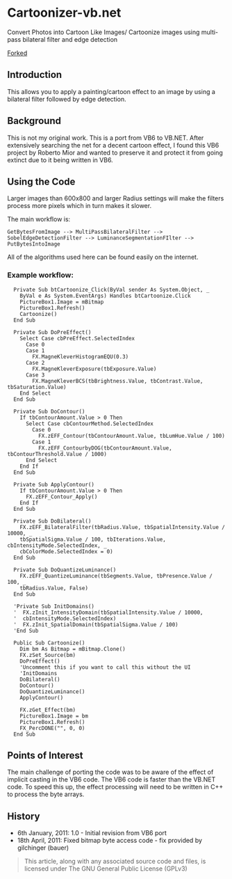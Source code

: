 # Cartoonizer-vb.net
Convert Photos into Cartoon Like Images/ Cartoonize images using multi-pass bilateral filter and edge detection

[Forked](https://www.codeproject.com/Articles/143355/Cartoonizer-Convert-Photos-into-Cartoon-Like-Image)

## Introduction
This allows you to apply a painting/cartoon effect to an image by using a bilateral filter followed by edge detection.

## Background
This is not my original work. This is a port from VB6 to VB.NET. After extensively searching the net for a decent cartoon effect, I found this VB6 project by Roberto Mior and wanted to preserve it and protect it from going extinct due to it being written in VB6.

## Using the Code
Larger images than 600x800 and larger Radius settings will make the filters process more pixels which in turn makes it slower.

The main workflow is:

`GetBytesFromImage --> MultiPassBilateralFilter --> SobelEdgeDetectionFilter --> LuminanceSegmentationFIlter --> PutBytesIntoImage`

All of the algorithms used here can be found easily on the internet.

### Example workflow:

``` vb.net
  Private Sub btCartoonize_Click(ByVal sender As System.Object, _
	ByVal e As System.EventArgs) Handles btCartoonize.Click
    PictureBox1.Image = mBitmap
    PictureBox1.Refresh()
    Cartoonize()
  End Sub

  Private Sub DoPreEffect()
    Select Case cbPreEffect.SelectedIndex
      Case 0
      Case 1
        FX.MagneKleverHistogramEQU(0.3)
      Case 2
        FX.MagneKleverExposure(tbExposure.Value)
      Case 3
        FX.MagneKleverBCS(tbBrightness.Value, tbContrast.Value, tbSaturation.Value)
    End Select
  End Sub

  Private Sub DoContour()
    If tbContourAmount.Value > 0 Then
      Select Case cbContourMethod.SelectedIndex
        Case 0
          FX.zEFF_Contour(tbContourAmount.Value, tbLumHue.Value / 100)
        Case 1
          FX.zEFF_ContourbyDOG(tbContourAmount.Value, tbContourThreshold.Value / 1000)
      End Select
    End If
  End Sub

  Private Sub ApplyContour()
    If tbContourAmount.Value > 0 Then
      FX.zEFF_Contour_Apply()
    End If
  End Sub

  Private Sub DoBilateral()
    FX.zEFF_BilateralFilter(tbRadius.Value, tbSpatialIntensity.Value / 10000, _
	tbSpatialSigma.Value / 100, tbIterations.Value, cbIntensityMode.SelectedIndex, _
	cbColorMode.SelectedIndex = 0)
  End Sub

  Private Sub DoQuantizeLuminance()
    FX.zEFF_QuantizeLuminance(tbSegments.Value, tbPresence.Value / 100, _
	tbRadius.Value, False)
  End Sub

  'Private Sub InitDomains()
  '  FX.zInit_IntensityDomain(tbSpatialIntensity.Value / 10000, 
  '  cbIntensityMode.SelectedIndex)
  '  FX.zInit_SpatialDomain(tbSpatialSigma.Value / 100)
  'End Sub

  Public Sub Cartoonize()
    Dim bm As Bitmap = mBitmap.Clone()
    FX.zSet_Source(bm)
    DoPreEffect()
    'Uncomment this if you want to call this without the UI
    'InitDomains
    DoBilateral()
    DoContour()
    DoQuantizeLuminance()
    ApplyContour()

    FX.zGet_Effect(bm)
    PictureBox1.Image = bm
    PictureBox1.Refresh()
    FX_PercDONE("", 0, 0)
  End Sub

```

## Points of Interest
The main challenge of porting the code was to be aware of the effect of implicit casting in the VB6 code. The VB6 code is faster than the VB.NET code. To speed this up, the effect processing will need to be written in C++ to process the byte arrays.

## History
* 6th January, 2011: 1.0 - Initial revision from VB6 port
* 18th April, 2011: Fixed bitmap byte access code - fix provided by gilchinger (bauer)


> This article, along with any associated source code and files, is licensed under The GNU General Public License (GPLv3)
